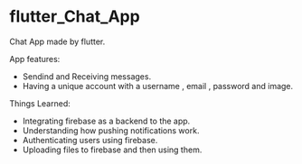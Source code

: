 # flutter_Chat_App
Chat App made by flutter.

App features:

- Sendind and Receiving messages.
- Having a unique account with a username , email , password and image.

Things Learned:

- Integrating firebase as a backend to the app.
- Understanding how pushing notifications work.
- Authenticating users using firebase.
- Uploading files to firebase and then using them.
